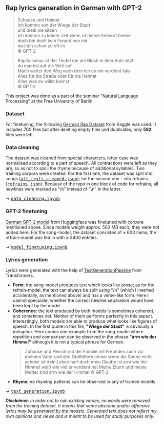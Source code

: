 <h2>Rap lyrics generation in German with GPT-2</h2> 
<blockquote>
Zuhause und Heimat<br>
Ich komme von der Wiege der Stadt<br>
und bleib nie sitzen<br>
Ich komme zu keiner Zeit wenn ich keine Antwort heebe<br>
doch bin doch kein Freund von mir<br>
weil ich schon zu oft im<br>
© GPT-2
</blockquote>
<blockquote>
Kapitalismus ist der Teufel der am Block in dem Auto sitzt<br>
du machst auf die Welt auf<br>
Mach weiter den Weg nach dem ich es mir verdient hab<br>
Alles für die Straße oder für die Heimat<br>
Alles was du willst kannst<br>
© GPT-2
</blockquote>
<p>This project was done as a part of the seminar "Natural Language Processing" at the Free University of Berlin.
<h3>Dataset</h3> 
<p>For finetuning, the following <a href="https://huggingface.co/dbmdz/german-gpt2" target="_blank">German Rap Dataset</a> from Kaggle was used. It includes 700 files but after deleting empty files und duplicates, only <b>592</b> files were left.
<h3>Data cleaning</h3> 
<p>The dataset was cleaned from special characters, letter case was normalised according to a part of speech. All contractions were left as they are, so as not to spoil the rhyme because of additional syllables. Two training corpora were created. For the first one, the dataset was split into songs (<kbd><a href="https://github.com/valeriiabubela/NLP_rap_lyrics_de/blob/main/all_texts_cleaned.json" target="_blank">all_texts_cleaned.json</a></kbd>); for the second one - info refrains (<kbd><a href="https://github.com/valeriiabubela/NLP_rap_lyrics_de/blob/main/refrains.json" target="_blank">refrains.json</a></kbd>). Because of the typo in one block of code for refrains, all newlines were marked as "/n" instead of "\n" in the latter.
<p>→ <kbd><a href="https://github.com/valeriiabubela/NLP_rap_lyrics_de/blob/main/data_cleaning.ipynb" target="_blank">data_cleaning.ipynb</a></kbd>
<h3>GPT-2 finetuning</h3> 
<p><a href="https://huggingface.co/dbmdz/german-gpt2" target="_blank">German GPT-2 model</a> from Huggingface was finetuned with corpora mentioned above. Since models weight approx. 500 MB each, they were not added here. For the song-model, the dataset consisted of ≈ 600 items; the refrain-model was fed in with ≈ 3400 entities.
<p>→ <kbd><a href="https://github.com/valeriiabubela/NLP_rap_lyrics_de/blob/main/model_finetuning.ipynb" target="_blank">model_finetuning.ipynb</a></kbd>
<h3>Lyrics generation</h3> 
<p>Lyrics were generated with the help of <a href="https://huggingface.co/transformers/main_classes/pipelines.html#transformers.TextGenerationPipeline" target="_blank">TextGenerationPipeline</a> from Transformers.
<ul>
  <li><b>Form</b>: the song-model produces text which looks like prose; as for the refrain-model, the text can always be split using "/n" (which I inserted accidentally, as mentioned above) and has a verse-like form. Here I cannot speculate, whether the correct newline separators would have been kept by the model.</li>
  <li><b>Coherence</b>: the text produced by both models is sometimes coherent, and sometimes not. Neither of them performs perfectly in this aspect. Interestingly, both models are able to produce what looks like figures of speech. In the first quote in this file, <b>"Wiege der Stadt"</b> is obviously a metaphor. Here comes one example from the song-model where repetition and comparison can be observed in the phrase <b>"arm wie der Himmel"</b> although it is not a typical phrase for German.</li><p>
 <blockquote>
Zuhause und Heimat mit der Familie mit Freunden auch vor meinem Vater und den Großeltern immer wenn die Sonne nicht scheint ist dein Leben hart doch mein Glaube ist arm wie der Himmel weiß wie viel er verdient hat Meine Eltern und meine Mutter sind arm wie der Himmel
© GPT-2
</blockquote>
  <li><b>Rhyme</b>: no rhyming patterns can be observed in any of trained models. </li>
</ul>
<p>→ <kbd><a href="https://github.com/valeriiabubela/NLP_rap_lyrics_de/blob/main/text_generation.ipynb" target="_blank">text_generation.ipynb</a></kbd>
<p><i><b>Disclaimer</b>: in order not to ruin existing verses, no words were removed from the training dataset. It means that some obscene and/or offensive lyrics may be generated by the models. Generated text does not reflect my own opinions and views and is meant to be used for study purposes only.</i>
